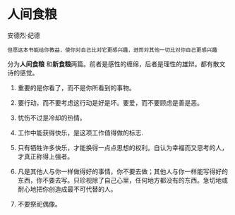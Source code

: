 # 人间食粮

安德烈·纪德

```
但愿这本书能给你教益，使你对自己比对它更感兴趣，进而对其他一切比对你自己更感兴趣
```

分为**人间食粮** 和**新食粮**两篇。前者是感性的缠绵，后者是理性的雄辩。都有散文诗的感觉。

1. 重要的是你看了，而不是你所看到的事物。

1. 要行动，而不要考虑这行动是好是坏。要爱，而不要顾虑是善是恶。

1. 忧伤不过是冷却的热情。

1. 工作中能获得快乐，是这项工作值得做的标志.

1. 只有牺牲许多快乐，才能换得一点点思想的权利。自认为幸福而又思考的人，才真正称得上强者。

1. 凡是其他人与你一样做得好的事情，你不要去做；其他人与你一样能写得好的东西，你不要去写。只珍视除了自己心里，任何地方都没有的东西。急切地或耐心地把你创造成最不可代替的人。

1. 不要祭祀偶像。

